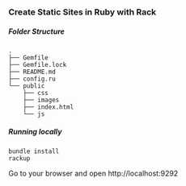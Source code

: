 ### Create Static Sites in Ruby with Rack

##### Folder Structure
```
.
├── Gemfile
├── Gemfile.lock
├── README.md
├── config.ru
└── public
    ├── css
    ├── images
    ├── index.html
    └── js
```

##### Running locally
```
bundle install
rackup
```
Go to your browser and open http://localhost:9292


